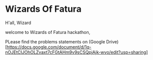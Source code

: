 # Wizards Of Fatura

H'all, Wizard

welcome to Wizards of Fatura hackathon,



PLease find the problems statements on (Google Drive)[https://docs.google.com/document/d/1q-nOJEtCIJOhOLZvaxt7cFGtAHm9v9sCSQpjAjk-wvo/edit?usp=sharing]



